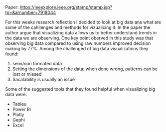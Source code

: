 Paper: https://ieeexplore.ieee.org/stamp/stamp.jsp?tp=&arnumber=7918044

For this weeks research reflection I decided to look at big data ans what are some of the cahllenges and methods for vizualicing it. In the paper the author argue that visualizing data allows us to better understand trends in the data we are observing. One key point oberved in this study was that observing big data compared to using raw numbers improved decision making by 77%. 
Among the challenged of big data visualizations they found:
1. semi/non formated data
2. Setting the dimensions of the data: when done wrong, patterns can be lost or missed
3. Sacalability is usually an issue

Some of the suggested tools that they found helpful when visualizing big data were:
* Tableu
* Power BI
* Plotly
* Gephi
* Excel

